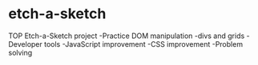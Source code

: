 # etch-a-sketch
TOP Etch-a-Sketch project
-Practice DOM manipulation
-divs and grids
-Developer tools
-JavaScript improvement
-CSS improvement
-Problem solving